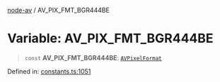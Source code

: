 [node-av](../globals.md) / AV\_PIX\_FMT\_BGR444BE

# Variable: AV\_PIX\_FMT\_BGR444BE

> `const` **AV\_PIX\_FMT\_BGR444BE**: [`AVPixelFormat`](../type-aliases/AVPixelFormat.md)

Defined in: [constants.ts:1051](https://github.com/seydx/av/blob/f8631fc881b394300b1479f511d55cf1c370a87f/src/constants/constants.ts#L1051)
